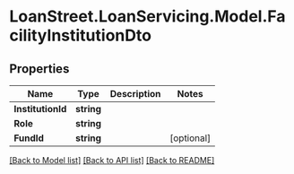 # LoanStreet.LoanServicing.Model.FacilityInstitutionDto
## Properties

Name | Type | Description | Notes
------------ | ------------- | ------------- | -------------
**InstitutionId** | **string** |  | 
**Role** | **string** |  | 
**FundId** | **string** |  | [optional] 

[[Back to Model list]](../README.md#documentation-for-models) [[Back to API list]](../README.md#documentation-for-api-endpoints) [[Back to README]](../README.md)

